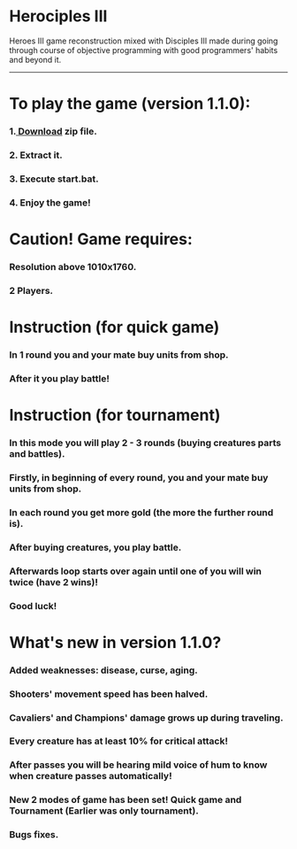 # Herociples III
Heroes III game reconstruction mixed with Disciples III made during going through course of objective programming with good programmers' habits and beyond it.
<hr>
<h1> To play the game (version 1.1.0):</h1>
<h3>1.<a href="https://drive.google.com/file/d/1syWf33Um-yQKT1E1TFr8ukYQHXdFgmHI/view?usp=sharing"> Download</a> zip file.</h3> 
<h3>2. Extract it.</h3> 
<h3>3. Execute start.bat.</h3> 
<h3>4. Enjoy the game!</h3> 

<h1>Caution! Game requires:</h1>
<h3>Resolution above 1010x1760.</h3>
<h3>2 Players.</h3>
<h1>Instruction (for quick game)</h1>
<h3>In 1 round you and your mate buy units from shop.</h3>
<h3>After it you play battle!</h3>

<h1>Instruction (for tournament)</h1>
<h3>In this mode you will play 2 - 3 rounds (buying creatures parts and battles).</h3>
<h3>Firstly, in beginning of every round, you and your mate buy units from shop.</h3>
<h3>In each round you get more gold (the more the further round is).</h3>
<h3>After buying creatures, you play battle.</h3>
<h3>Afterwards loop starts over again until one of you will win twice (have 2 wins)!</h3>
<h3>Good luck!</h3> 

<h1>What's new in version 1.1.0?</h1>
<h3>Added weaknesses: disease, curse, aging.</h3>
<h3>Shooters' movement speed has been halved.</h3>
<h3>Cavaliers' and Champions' damage grows up during traveling.</h3>
<h3>Every creature has at least 10% for critical attack!</h3>
<h3>After passes you will be hearing mild voice of hum to know when creature passes automatically!</h3>
<h3>New 2 modes of game has been set! Quick game and Tournament (Earlier was only tournament).</h3>
<h3>Bugs fixes.</h3>

